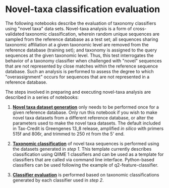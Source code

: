 # Novel-taxa classification evaluation

The following notebooks describe the evaluation of taxonomy classifiers using "novel taxa" data sets. Novel-taxa analysis is a form of cross-validated taxonomic classification, wherein random unique sequences are sampled from the reference database as a test set; all sequences sharing taxonomic affiliation at a given taxonomic level are removed from the reference database (training set); and taxonomy is assigned to the query sequences at the given taxonomic level. Thus, this test interrogates the behavior of a taxonomy classifier when challenged with "novel" sequences that are not represented by close matches within the reference sequence database. Such an analysis is performed to assess the degree to which "overassignment" occurs for sequences that are not represented in a reference database.

The steps involved in preparing and executing novel-taxa analysis are described in a series of notebooks:

1) **[Novel taxa dataset generation](./generate-tax-assignments-novel-taxa.ipynb)** only needs to be performed once for a given reference database. Only run this notebook if you wish to make novel taxa datasets from a different reference database, or alter the parameters used to make the novel taxa datasets. The default included in Tax-Credit is Greengenes 13\_8 release, amplified *in silico* with primers 515f and 806r, and trimmed to 250 nt from the 5' end.

2) **[Taxonomic classification](./generate-tax-assignments-novel-taxa.ipynb)** of novel taxa sequences is performed using the datasets generated in *step 1*. This template currently describes classification using QIIME 1 classifiers and can be used as a template for classifiers that are called via command line interface. Python-based classifiers can be used following the example of q2-feature-classifier.

3) **[Classifier evaluation](./novel-taxa-evaluate-classification.ipynb)** is performed based on taxonomic classifications generated by each classifier used in *step 2*. 